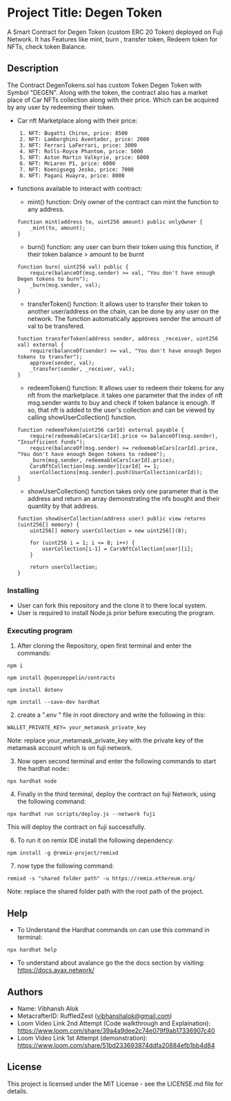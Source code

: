 # Project Title: Degen Token

A Smart Contract for Degen Token (custom ERC 20 Token) deployed on Fuji Network. It has Features like mint, burn , transfer token, Redeem token for NFTs, check token Balance.

## Description

The Contract DegenTokens.sol has custom Token Degen Token with Symbol "DEGEN". Along with the token, the contract also has a market place of Car NFTs collection along with their price. Which can be acquired by any user by redeeming their token.

* Car nft Marketplace along with their price:

```shell
    1. NFT: Bugatti Chiron, price: 8500
    2. NFT: Lamborghini Aventador, price: 2000
    3. NFT: Ferrari LaFerrari, price: 3000
    4. NFT: Rolls-Royce Phantom, price: 5000
    5. NFT: Aston Martin Valkyrie, price: 6000
    6. NFT: McLaren P1, price: 6000
    7. NFT: Koenigsegg Jesko, price: 7000
    8. NFT: Pagani Huayra, price: 8000
```

* functions available to interact with contract:
    * mint() function: Only owner of the contract can mint the function to any address.

    ```shell
    function mint(address to, uint256 amount) public onlyOwner {
        _mint(to, amount);
    }
    ```

    * burn() function: any user can burn their token using this function, if their token balance > amount to be burnt

    ```shell
    function burn( uint256 val) public {
        require(balanceOf(msg.sender) >= val, "You don't have enough Degen tokens to burn");
        _burn(msg.sender, val);
    }
    ```

    * transferToken() function: It allows user to transfer their token to another user/address on the chain, can be done by any user on the network. The function automatically approves sender the amount of val to be transfered. 

    ```shell
    function transferToken(address sender, address _receiver, uint256 val) external {
        require(balanceOf(sender) >= val, "You don't have enough Degen tokens to transfer");
        approve(sender, val);
        _transfer(sender, _receiver, val);
    }
    ```

    * redeemToken() function: It allows user to redeem their tokens for any nft from the marketplace. it takes one parameter that the index of nft msg.sender wants to buy and check if token balance is enough. If so, that nft is added to the user's collection and can be viewed by calling showUserCollection() function.

    ```shell
    function redeemToken(uint256 carId) external payable {
        require(redeemableCars[carId].price <= balanceOf(msg.sender), "Insufficient funds");
        require(balanceOf(msg.sender) >= redeemableCars[carId].price, "You don't have enough Degen tokens to redeem");
        _burn(msg.sender, redeemableCars[carId].price);
        CarsNftCollection[msg.sender][carId] += 1;
        userCollections[msg.sender].push(UserCollection(carId));
    }
    ```

    * showUserCollection() function takes only one parameter that is the address and return an array demonstrating the nfs bought and their quantity by that address.

    ```shell
    function showUserCollection(address user) public view returns (uint256[] memory) {
        uint256[] memory userCollection = new uint256[](8);

        for (uint256 i = 1; i <= 8; i++) {
            userCollection[i-1] = CarsNftCollection[user][i]; 
        }

        return userCollection;
    }

    ```

### Installing

* User can fork this repository and the clone it to there local system. 
* User is required to install Node.js prior before executing the program.


### Executing program

1. After cloning the Repository, open first terminal and enter the commands: 

```shell
npm i
```
```shell
npm install @openzeppelin/contracts
```
```shell
npm install dotenv
```
```shell
npm install --save-dev hardhat
```

2. create a ".env " file in root directory and write the following in this:
```shell
WALLET_PRIVATE_KEY= your_metamask_private_key
```
Note: replace your_metamask_private_key with the private key of the metamask account which is on fuji network.

3. Now open second terminal and enter the following commands to start the hardhat node::

```shell
npx hardhat node
```

4. Finally in the third terminal, deploy the contract on fuji Network, using the following command:

```shell
npx hardhat run scripts/deploy.js --network fuji
```
This will deploy the contract on fuji successfully.

6. To run it on remix IDE install the following dependency:

```shell
npm install -g @remix-project/remixd
```

7. now type the following command:

```shell
remixd -s "shared folder path" -u https://remix.ethereum.org/
```
Note: replace the shared folder path with the root path of the project.

## Help

* To Understand the Hardhat commands on can use this command in terminal:
```
npx hardhat help
```
* To understand about avalance go the the docs section by visiting: https://docs.avax.network/


## Authors

* Name: Vibhansh Alok
* MetacrafterID: RuffledZest (vibhanshalok@gmail.com)
* Loom Video Link 2nd Attempt (Code walkthrough and Explaination): https://www.loom.com/share/39a4a9dee2c74e079f9ab17336907c40
* Loom Video Link 1st Attempt (demonstration): https://www.loom.com/share/51bd233693874ddfa20884efb1bb4d84

## License

This project is licensed under the MIT License - see the LICENSE.md file for details.